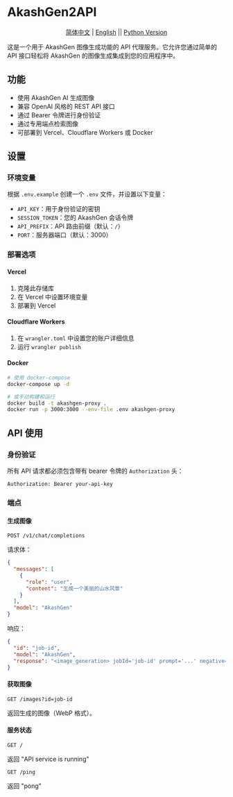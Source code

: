 # AkashGen2API 

<div align="center">

[简体中文](https://github.com/006lp/AkashGen2API/blob/main/README_CN.md) | [English](https://github.com/006lp/AkashGen2API)  || [Python Version](https://github.com/006lp/AkashGen2API-Python)

</div>

这是一个用于 AkashGen 图像生成功能的 API 代理服务。它允许您通过简单的 API 接口轻松将 AkashGen 的图像生成集成到您的应用程序中。

## 功能

- 使用 AkashGen AI 生成图像
- 兼容 OpenAI 风格的 REST API 接口
- 通过 Bearer 令牌进行身份验证
- 通过专用端点检索图像
- 可部署到 Vercel、Cloudflare Workers 或 Docker

## 设置

### 环境变量

根据 `.env.example` 创建一个 `.env` 文件，并设置以下变量：

- `API_KEY`：用于身份验证的密钥
- `SESSION_TOKEN`：您的 AkashGen 会话令牌
- `API_PREFIX`：API 路由前缀（默认：`/`）
- `PORT`：服务器端口（默认：3000）

### 部署选项

#### Vercel

1. 克隆此存储库
2. 在 Vercel 中设置环境变量
3. 部署到 Vercel

#### Cloudflare Workers

1. 在 `wrangler.toml` 中设置您的账户详细信息
2. 运行 `wrangler publish`

#### Docker

```bash
# 使用 docker-compose
docker-compose up -d

# 或手动构建和运行
docker build -t akashgen-proxy .
docker run -p 3000:3000 --env-file .env akashgen-proxy
```

## API 使用

### 身份验证

所有 API 请求都必须包含带有 bearer 令牌的 `Authorization` 头：

```
Authorization: Bearer your-api-key
```

### 端点

#### 生成图像

```
POST /v1/chat/completions
```

请求体：

```json
{
  "messages": [
    {
      "role": "user",
      "content": "生成一个美丽的山水风景"
    }
  ],
  "model": "AkashGen"
}
```

响应：

```json
{
  "id": "job-id",
  "model": "AkashGen",
  "response": "<image_generation> jobId='job-id' prompt='...' negative='...'</image_generation>\n[job-id](https://your-domain.com/images?id=job-id)"
}
```

#### 获取图像

```
GET /images?id=job-id
```

返回生成的图像（WebP 格式）。

#### 服务状态

```
GET /
```

返回 "API service is running"

```
GET /ping
```

返回 "pong"